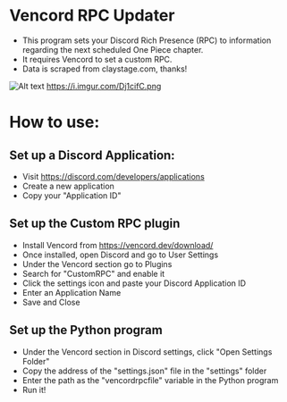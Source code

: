# Vencord RPC Updater
- This program sets your Discord Rich Presence (RPC) to information regarding the next scheduled One Piece chapter.
- It requires Vencord to set a custom RPC.
- Data is scraped from claystage.com, thanks!

![Alt text](relative%20https://i.imgur.com/Dj1cifC.png?raw=true "Title")
https://i.imgur.com/Dj1cifC.png

# How to use:
## Set up a Discord Application:
- Visit https://discord.com/developers/applications
- Create a new application
- Copy your "Application ID"

## Set up the Custom RPC plugin
- Install Vencord from https://vencord.dev/download/
- Once installed, open Discord and go to User Settings
- Under the Vencord section go to Plugins
- Search for "CustomRPC" and enable it
- Click the settings icon and paste your Discord Application ID
- Enter an Application Name
- Save and Close

## Set up the Python program
- Under the Vencord section in Discord settings, click "Open Settings Folder"
- Copy the address of the "settings.json" file in the "settings" folder
- Enter the path as the "vencordrpcfile" variable in the Python program
- Run it!
